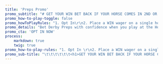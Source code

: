 ```yaml
---
title: 'Preps Promo'
promo_subtitle: "# GET YOUR WIN BET BACK IF YOUR HORSE COMES IN 2ND OR 3RD\r\n\t\t\t\r\n\t\t\t"
promo_how-to-play-toggle: false
promo_howToPlayRules: "1. Opt In\r\n2. Place a WIN wager on a single horse\r\n3. Refund up to $15 if you finish 2nd or 3rd\r\n4. Opt in once to be eligible for all races"
promo_details: "Bet Derby Preps with confidence when you play at the Home of the Money Back Special! We’ll **refund your win bet when you finish 2nd or 3rd** in all eligible Derby Preps. Just **opt in below** then bet to win on any eligible Derby Prep. If your first win wager on a race finishes 2nd or 3rd we’ll **refund you up to $15 per race!**\r\n\r\n#### Please note: Moneyback for 3rd place is not available on races with less than 7 betting interests. Races must have 5 or more betting interests for moneyback for 2nd place. \r\n\t\t\t\r\n\t\t\t\r\n\t\t\t\r\n\t\t\t\r\n\t\t\t"
promo_cta: 'OPT IN NOW'
process:
    markdown: true
    twig: true
promo_how-to-play-rules: "1. Opt In \r\n2. Place a WIN wager on a single horse\r\n3. Refund up to $15 if you finish 2nd or 3rd\r\n4. Opt in once to be eligible for all races"
promo_sub-title: "\t\t\t\t\t\t<h1>GET YOUR WIN BET BACK IF YOUR HORSE COMES IN 2ND OR 3RD\r\n\t\t\t</h1>\r\n\t\t\t\r\n\t\t\t"
---
```


			
			